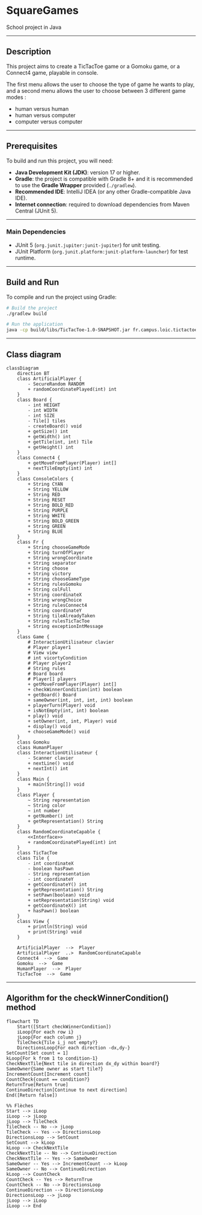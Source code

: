 # SquareGames

School project in Java

---

## Description
This project aims to create a TicTacToe game or a Gomoku game, or a Connect4 game, playable in console.

The first menu allows the user to choose the type of game he wants to play, and a second menu allows the user to choose between 3 different game modes :
- human versus human
- human versus computer
- computer versus computer

---

## Prerequisites

To build and run this project, you will need:

- **Java Development Kit (JDK)**: version 17 or higher.
- **Gradle**: the project is compatible with Gradle 8+ and it is recommended to use the **Gradle Wrapper** provided (`./gradlew`).
- **Recommended IDE**: IntelliJ IDEA (or any other Gradle-compatible Java IDE).
- **Internet connection**: required to download dependencies from Maven Central (JUnit 5).

---

### Main Dependencies

- JUnit 5 (`org.junit.jupiter:junit-jupiter`) for unit testing.
- JUnit Platform (`org.junit.platform:junit-platform-launcher`) for test runtime.

---

## Build and Run

To compile and run the project using Gradle:

```bash
# Build the project
./gradlew build

# Run the application
java -cp build/libs/TicTacToe-1.0-SNAPSHOT.jar fr.campus.loic.tictactoe.Main
```

---

## Class diagram

```mermaid
classDiagram
    direction BT
    class ArtificialPlayer {
        - SecureRandom RANDOM
        + randomCoordinatePlayed(int) int
    }
    class Board {
        - int HEIGHT
        - int WIDTH
        - int SIZE
        - Tile[] tiles
        - createBoard() void
        + getSize() int
        + getWidth() int
        + getTile(int, int) Tile
        + getHeight() int
    }
    class Connect4 {
        + getMoveFromPlayer(Player) int[]
        + nextTileEmpty(int) int
    }
    class ConsoleColors {
        + String CYAN
        + String YELLOW
        + String RED
        + String RESET
        + String BOLD_RED
        + String PURPLE
        + String WHITE
        + String BOLD_GREEN
        + String GREEN
        + String BLUE
    }
    class Fr {
        + String chooseGameMode
        + String turnOfPlayer
        + String wrongCoordinate
        + String separator
        + String choose
        + String victory
        + String chooseGameType
        + String rulesGomoku
        + String colFull
        + String coordinateX
        + String wrongChoice
        + String rulesConnect4
        + String coordinateY
        + String tileAlreadyTaken
        + String rulesTicTacToe
        + String exceptionIntMessage
    }
    class Game {
        # InteractionUtilisateur clavier
        # Player player1
        # View view
        # int vicortyCondition
        # Player player2
        # String rules
        # Board board
        # Player[] players
        + getMoveFromPlayer(Player) int[]
        + checkWinnerCondition(int) boolean
        + getBoard() Board
        + sameOwner(int, int, int, int) boolean
        + playerTurn(Player) void
        + isNotEmpty(int, int) boolean
        + play() void
        + setOwner(int, int, Player) void
        + display() void
        + chooseGameMode() void
    }
    class Gomoku
    class HumanPlayer
    class InteractionUtilisateur {
        - Scanner clavier
        + nextLine() void
        + nextInt() int
    }
    class Main {
        + main(String[]) void
    }
    class Player {
        ~ String representation
        ~ String color
        ~ int number
        + getNumber() int
        + getRepresentation() String
    }
    class RandomCoordinateCapable {
        <<Interface>>
        + randomCoordinatePlayed(int) int
    }
    class TicTacToe
    class Tile {
        - int coordinateX
        - boolean hasPawn
        - String representation
        - int coordinateY
        + getCoordinateY() int
        + getRepresentation() String
        + setPawn(boolean) void
        + setRepresentation(String) void
        + getCoordinateX() int
        + hasPawn() boolean
    }
    class View {
        + println(String) void
        + print(String) void
    }

    ArtificialPlayer  -->  Player
    ArtificialPlayer  ..>  RandomCoordinateCapable
    Connect4  -->  Game
    Gomoku  -->  Game
    HumanPlayer  -->  Player
    TicTacToe  -->  Game

```

---

## Algorithm for the checkWinnerCondition() method

```mermaid
flowchart TD
    Start([Start checkWinnerCondition])
    iLoop{For each row i}
    jLoop{For each column j}
    TileCheck{Tile i_j not empty?}
    DirectionsLoop{For each direction -dx,dy-}
SetCount[Set count = 1]
kLoop{For k from 1 to condition-1}
CheckNextTile{Next tile in direction dx_dy within board?}
SameOwner{Same owner as start tile?}
IncrementCount[Increment count]
CountCheck{count == condition?}
ReturnTrue[Return true]
ContinueDirection[Continue to next direction]
End([Return false])

%% Flèches
Start --> iLoop
iLoop --> jLoop
jLoop --> TileCheck
TileCheck -- No --> jLoop
TileCheck -- Yes --> DirectionsLoop
DirectionsLoop --> SetCount
SetCount --> kLoop
kLoop --> CheckNextTile
CheckNextTile -- No --> ContinueDirection
CheckNextTile -- Yes --> SameOwner
SameOwner -- Yes --> IncrementCount --> kLoop
SameOwner -- No --> ContinueDirection
kLoop --> CountCheck
CountCheck -- Yes --> ReturnTrue
CountCheck -- No --> DirectionsLoop
ContinueDirection --> DirectionsLoop
DirectionsLoop --> jLoop
jLoop --> iLoop
iLoop --> End
```
